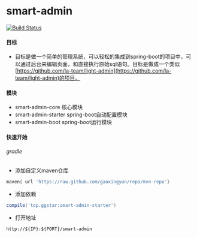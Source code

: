 # smart-admin

[![Build Status](https://travis-ci.org/gaoxingyun/smart-admin.svg?branch=master)](https://travis-ci.org/gaoxingyun/smart-admin)

#### 目标

- 目标是做一个简单的管理系统，可以轻松的集成到spring-boot的项目中，可以通过后台来编辑页面，和直接执行原始sql语句。目标是做成一个类似[https://github.com/la-team/light-admin](https://github.com/la-team/light-admin)的项目。


#### 模块

- smart-admin-core 核心模块
- smart-admin-starter spring-boot自动配置模块
- smart-admin-boot spring-boot运行模块


#### 快速开始

###### gradle

- 添加自定义maven仓库
``` gradle
maven{ url 'https://raw.github.com/gaoxingyun/repo/mvn-repo'}
```
- 添加依赖
``` gradle
compile('top.ggstar:smart-admin-starter')
```
- 打开地址 
```
http://${IP}:${PORT}/smart-admin
```

